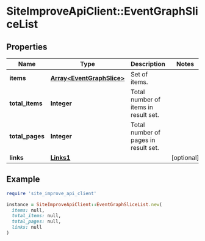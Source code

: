 # SiteImproveApiClient::EventGraphSliceList

## Properties

| Name | Type | Description | Notes |
| ---- | ---- | ----------- | ----- |
| **items** | [**Array&lt;EventGraphSlice&gt;**](EventGraphSlice.md) | Set of items. |  |
| **total_items** | **Integer** | Total number of items in result set. |  |
| **total_pages** | **Integer** | Total number of pages in result set. |  |
| **links** | [**Links1**](Links1.md) |  | [optional] |

## Example

```ruby
require 'site_improve_api_client'

instance = SiteImproveApiClient::EventGraphSliceList.new(
  items: null,
  total_items: null,
  total_pages: null,
  links: null
)
```

